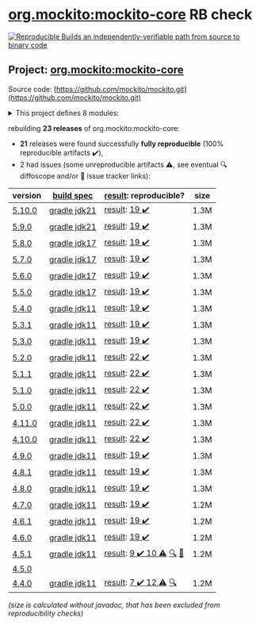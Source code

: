 [org.mockito:mockito-core](https://central.sonatype.com/artifact/org.mockito/mockito-core/versions) RB check
=======

[![Reproducible Builds](https://reproducible-builds.org/images/logos/rb.svg) an independently-verifiable path from source to binary code](https://reproducible-builds.org/)

## Project: [org.mockito:mockito-core](https://central.sonatype.com/artifact/org.mockito/mockito-core/versions)

Source code: [https://github.com/mockito/mockito.git](https://github.com/mockito/mockito.git)

<details><summary>This project defines 8 modules:</summary>

* [org.mockito:mockito-android](https://central.sonatype.com/artifact/org.mockito/mockito-android/5.10.0)
* [org.mockito:mockito-bom](https://central.sonatype.com/artifact/org.mockito/mockito-bom/5.10.0)
* [org.mockito:mockito-core](https://central.sonatype.com/artifact/org.mockito/mockito-core/5.10.0)
* [org.mockito:mockito-errorprone](https://central.sonatype.com/artifact/org.mockito/mockito-errorprone/5.10.0)
* [org.mockito:mockito-inline](https://central.sonatype.com/artifact/org.mockito/mockito-inline/5.10.0)
* [org.mockito:mockito-junit-jupiter](https://central.sonatype.com/artifact/org.mockito/mockito-junit-jupiter/5.10.0)
* [org.mockito:mockito-proxy](https://central.sonatype.com/artifact/org.mockito/mockito-proxy/5.10.0)
* [org.mockito:mockito-subclass](https://central.sonatype.com/artifact/org.mockito/mockito-subclass/5.10.0)
</details>

rebuilding **23 releases** of org.mockito:mockito-core:
- **21** releases were found successfully **fully reproducible** (100% reproducible artifacts :heavy_check_mark:),
- 2 had issues (some unreproducible artifacts :warning:, see eventual :mag: diffoscope and/or :memo: issue tracker links):

| version | [build spec](/BUILDSPEC.md) | [result](https://reproducible-builds.org/docs/jvm/): reproducible? | size |
| -- | --------- | ------ | -- |
| [5.10.0](https://central.sonatype.com/artifact/org.mockito/mockito-core/5.10.0/pom) | [gradle jdk21](mockito-5.10.0.buildspec) | [result](mockito-core-5.10.0.buildinfo): [19 :heavy_check_mark: ](mockito-core-5.10.0.buildcompare) | 1.3M |
| [5.9.0](https://central.sonatype.com/artifact/org.mockito/mockito-core/5.9.0/pom) | [gradle jdk21](mockito-5.9.0.buildspec) | [result](mockito-core-5.9.0.buildinfo): [19 :heavy_check_mark: ](mockito-core-5.9.0.buildcompare) | 1.3M |
| [5.8.0](https://central.sonatype.com/artifact/org.mockito/mockito-core/5.8.0/pom) | [gradle jdk17](mockito-5.8.0.buildspec) | [result](mockito-core-5.8.0.buildinfo): [19 :heavy_check_mark: ](mockito-core-5.8.0.buildcompare) | 1.3M |
| [5.7.0](https://central.sonatype.com/artifact/org.mockito/mockito-core/5.7.0/pom) | [gradle jdk17](mockito-5.7.0.buildspec) | [result](mockito-core-5.7.0.buildinfo): [19 :heavy_check_mark: ](mockito-core-5.7.0.buildcompare) | 1.3M |
| [5.6.0](https://central.sonatype.com/artifact/org.mockito/mockito-core/5.6.0/pom) | [gradle jdk17](mockito-5.6.0.buildspec) | [result](mockito-core-5.6.0.buildinfo): [19 :heavy_check_mark: ](mockito-core-5.6.0.buildcompare) | 1.3M |
| [5.5.0](https://central.sonatype.com/artifact/org.mockito/mockito-core/5.5.0/pom) | [gradle jdk17](mockito-5.5.0.buildspec) | [result](mockito-core-5.5.0.buildinfo): [19 :heavy_check_mark: ](mockito-core-5.5.0.buildcompare) | 1.3M |
| [5.4.0](https://central.sonatype.com/artifact/org.mockito/mockito-core/5.4.0/pom) | [gradle jdk11](mockito-5.4.0.buildspec) | [result](mockito-core-5.4.0.buildinfo): [19 :heavy_check_mark: ](mockito-core-5.4.0.buildcompare) | 1.3M |
| [5.3.1](https://central.sonatype.com/artifact/org.mockito/mockito-core/5.3.1/pom) | [gradle jdk11](mockito-5.3.1.buildspec) | [result](mockito-core-5.3.1.buildinfo): [19 :heavy_check_mark: ](mockito-core-5.3.1.buildcompare) | 1.3M |
| [5.3.0](https://central.sonatype.com/artifact/org.mockito/mockito-core/5.3.0/pom) | [gradle jdk11](mockito-5.3.0.buildspec) | [result](mockito-core-5.3.0.buildinfo): [19 :heavy_check_mark: ](mockito-core-5.3.0.buildcompare) | 1.3M |
| [5.2.0](https://central.sonatype.com/artifact/org.mockito/mockito-core/5.2.0/pom) | [gradle jdk11](mockito-5.2.0.buildspec) | [result](mockito-core-5.2.0.buildinfo): [22 :heavy_check_mark: ](mockito-core-5.2.0.buildcompare) | 1.3M |
| [5.1.1](https://central.sonatype.com/artifact/org.mockito/mockito-core/5.1.1/pom) | [gradle jdk11](mockito-5.1.1.buildspec) | [result](mockito-core-5.1.1.buildinfo): [22 :heavy_check_mark: ](mockito-core-5.1.1.buildcompare) | 1.3M |
| [5.1.0](https://central.sonatype.com/artifact/org.mockito/mockito-core/5.1.0/pom) | [gradle jdk11](mockito-5.1.0.buildspec) | [result](mockito-core-5.1.0.buildinfo): [22 :heavy_check_mark: ](mockito-core-5.1.0.buildcompare) | 1.3M |
| [5.0.0](https://central.sonatype.com/artifact/org.mockito/mockito-core/5.0.0/pom) | [gradle jdk11](mockito-5.0.0.buildspec) | [result](mockito-core-5.0.0.buildinfo): [22 :heavy_check_mark: ](mockito-core-5.0.0.buildcompare) | 1.3M |
| [4.11.0](https://central.sonatype.com/artifact/org.mockito/mockito-core/4.11.0/pom) | [gradle jdk11](mockito-4.11.0.buildspec) | [result](mockito-core-4.11.0.buildinfo): [22 :heavy_check_mark: ](mockito-core-4.11.0.buildcompare) | 1.3M |
| [4.10.0](https://central.sonatype.com/artifact/org.mockito/mockito-core/4.10.0/pom) | [gradle jdk11](mockito-4.10.0.buildspec) | [result](mockito-core-4.10.0.buildinfo): [22 :heavy_check_mark: ](mockito-core-4.10.0.buildcompare) | 1.3M |
| [4.9.0](https://central.sonatype.com/artifact/org.mockito/mockito-core/4.9.0/pom) | [gradle jdk11](mockito-4.9.0.buildspec) | [result](mockito-core-4.9.0.buildinfo): [19 :heavy_check_mark: ](mockito-core-4.9.0.buildcompare) | 1.3M |
| [4.8.1](https://central.sonatype.com/artifact/org.mockito/mockito-core/4.8.1/pom) | [gradle jdk11](mockito-4.8.1.buildspec) | [result](mockito-core-4.8.1.buildinfo): [19 :heavy_check_mark: ](mockito-core-4.8.1.buildcompare) | 1.3M |
| [4.8.0](https://central.sonatype.com/artifact/org.mockito/mockito-core/4.8.0/pom) | [gradle jdk11](mockito-4.8.0.buildspec) | [result](mockito-core-4.8.0.buildinfo): [19 :heavy_check_mark: ](mockito-core-4.8.0.buildcompare) | 1.3M |
| [4.7.0](https://central.sonatype.com/artifact/org.mockito/mockito-core/4.7.0/pom) | [gradle jdk11](mockito-4.7.0.buildspec) | [result](mockito-core-4.7.0.buildinfo): [19 :heavy_check_mark: ](mockito-core-4.7.0.buildcompare) | 1.2M |
| [4.6.1](https://central.sonatype.com/artifact/org.mockito/mockito-core/4.6.1/pom) | [gradle jdk11](mockito-4.6.1.buildspec) | [result](mockito-core-4.6.1.buildinfo): [19 :heavy_check_mark: ](mockito-core-4.6.1.buildcompare) | 1.2M |
| [4.6.0](https://central.sonatype.com/artifact/org.mockito/mockito-core/4.6.0/pom) | [gradle jdk11](mockito-4.6.0.buildspec) | [result](mockito-core-4.6.0.buildinfo): [19 :heavy_check_mark: ](mockito-core-4.6.0.buildcompare) | 1.2M |
| [4.5.1](https://central.sonatype.com/artifact/org.mockito/mockito-core/4.5.1/pom) | [gradle jdk11](mockito-4.5.1.buildspec) | [result](mockito-core-4.5.1.buildinfo): [9 :heavy_check_mark:  10 :warning:](mockito-core-4.5.1.buildcompare) [:mag:](mockito-core-4.5.1.diffoscope) [:memo:](https://github.com/mockito/mockito/pull/2642) | 1.2M |
| [4.5.0](https://central.sonatype.com/artifact/org.mockito/mockito-core/4.5.0/pom) | | | |
| [4.4.0](https://central.sonatype.com/artifact/org.mockito/mockito-core/4.4.0/pom) | [gradle jdk11](mockito-4.4.0.buildspec) | [result](mockito-core-4.4.0.buildinfo): [7 :heavy_check_mark:  12 :warning:](mockito-core-4.4.0.buildcompare) [:mag:](mockito-core-4.4.0.diffoscope) | 1.2M |

<i>(size is calculated without javadoc, that has been excluded from reproducibility checks)</i>
